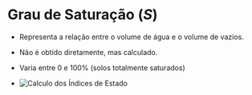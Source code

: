 # Grau de Saturação (_S_)

 - Representa a relação entre o volume de água e o volume de vazios.
 - Não é obtido diretamente, mas calculado.
 - Varia entre 0 e 100% (solos totalmente saturados)

 - ![Calculo dos Índices de Estado](calculo_dos_indices_de_estado.png)

